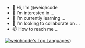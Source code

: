 - 👋 Hi, I’m @weiqhcode
- 👀 I’m interested in ...
- 🌱 I’m currently learning ...
- 💞️ I’m looking to collaborate on ...
- 📫 How to reach me ...

<!---
weiqhcode/weiqhcode is a ✨ special ✨ repository because its `README.md` (this file) appears on your GitHub profile.
You can click the Preview link to take a look at your changes.
--->
[![weiqhcode's Top Languages](https://github-readme-stats.vercel.app/api/top-langs/?username=weiqhcode&layout=compact)](https://github.com/anuraghazra/github-readme-stats))
